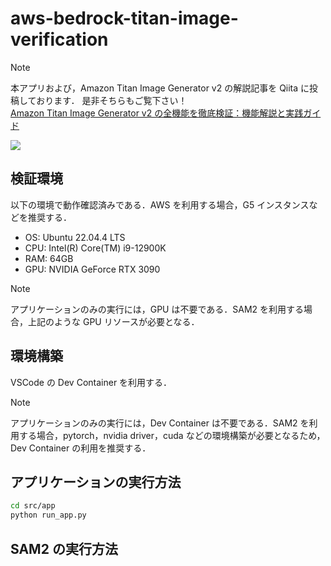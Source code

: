 # aws-bedrock-titan-image-verification

> [!NOTE]
> 本アプリおよび，Amazon Titan Image Generator v2 の解説記事を Qiita に投稿しております．
> 是非そちらもご覧下さい！
> <br> [Amazon Titan Image Generator v2 の全機能を徹底検証：機能解説と実践ガイド](https://qiita.com/ren8k)

<img src="./assets/demo.gif">

## 検証環境

以下の環境で動作確認済みである．AWS を利用する場合，G5 インスタンスなどを推奨する．

- OS: Ubuntu 22.04.4 LTS
- CPU: Intel(R) Core(TM) i9-12900K
- RAM: 64GB
- GPU: NVIDIA GeForce RTX 3090

> [!NOTE]
> アプリケーションのみの実行には，GPU は不要である．SAM2 を利用する場合，上記のような GPU リソースが必要となる．

## 環境構築

VSCode の Dev Container を利用する．

> [!NOTE]
> アプリケーションのみの実行には，Dev Container は不要である．SAM2 を利用する場合，pytorch，nvidia driver，cuda などの環境構築が必要となるため，Dev Container の利用を推奨する．

## アプリケーションの実行方法

```bash
cd src/app
python run_app.py
```

## SAM2 の実行方法
